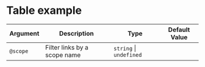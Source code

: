 # Table example

| Argument       | Description                    | Type                    | Default Value |
|----------------|--------------------------------|-------------------------|---------------|
| `@scope`       | Filter links by a scope name   | `string` \| `undefined` |               |


